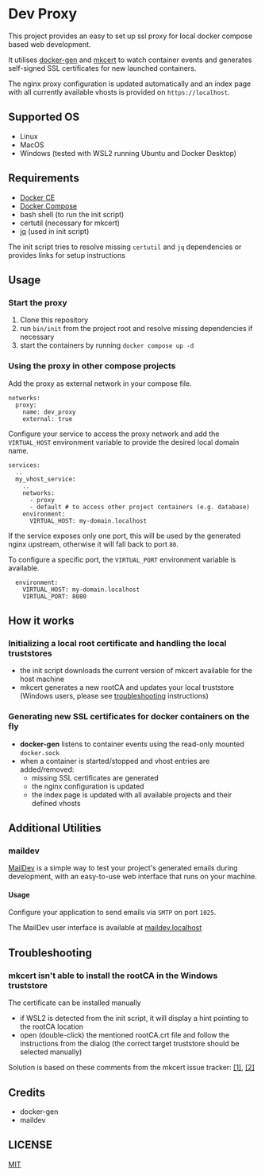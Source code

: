 Dev Proxy
=========

This project provides an easy to set up ssl proxy for local docker compose based web development.

It utilises [docker-gen](https://github.com/nginx-proxy/docker-gen) and [mkcert](https://github.com/FiloSottile/mkcert)
to watch container events and generates self-signed SSL certificates for new launched containers.

The nginx proxy configuration is updated automatically and an index page with all currently available vhosts is provided on `https://localhost`.

Supported OS
------------
- Linux
- MacOS
- Windows (tested with WSL2 running Ubuntu and Docker Desktop)

Requirements
------------
- [Docker CE](https://docs.docker.com/engine/install/)
- [Docker Compose](https://docs.docker.com/compose/)
- bash shell (to run the init script)
- certutil (necessary for mkcert)
- [jq](https://jqlang.github.io/jq/) (used in init script)

The init script tries to resolve missing `certutil` and `jq` dependencies or provides links for setup instructions

Usage
-----

### Start the proxy
1. Clone this repository
2. run `bin/init` from the project root and resolve missing dependencies if necessary
3. start the containers by running `docker compose up -d`

### Using the proxy in other compose projects
Add the proxy as external network in your compose file.
```
networks:
  proxy:
    name: dev_proxy
    external: true
```

Configure your service to access the proxy network and add the `VIRTUAL_HOST` environment variable
to provide the desired local domain name.

```
services:
  ..
  my_vhost_service:
    ..
    networks:
      - proxy
      - default # to access other project containers (e.g. database)
    environment:
      VIRTUAL_HOST: my-domain.localhost
```


If the service exposes only one port, this will be used by the generated nginx upstream,
otherwise it will fall back to port `80`.

To configure a specific port, the `VIRTUAL_PORT` environment variable is available.
```
  environment:
    VIRTUAL_HOST: my-domain.localhost
    VIRTUAL_PORT: 8080
```

How it works
------------
### Initializing a local root certificate and handling the local truststores
- the init script downloads the current version of mkcert available for the host machine
- mkcert generates a new rootCA and updates your local truststore
  (Windows users, please see [troubleshooting](#mkcert-isnt-able-to-install-the-rootca-in-the-windows-truststore) instructions) 

### Generating new SSL certificates for docker containers on the fly
- **docker-gen** listens to container events using the read-only mounted `docker.sock`
- when a container is started/stopped and vhost entries are added/removed:
  - missing SSL certificates are generated
  - the nginx configuration is updated
  - the index page is updated with all available projects and their defined vhosts

Additional Utilities
--------------------
### maildev
[MailDev](https://github.com/maildev/maildev) is a simple way to test your project's generated emails during development,
with an easy-to-use web interface that runs on your machine.

#### Usage
Configure your application to send emails via `SMTP` on port `1025`.

The MailDev user interface is available at [maildev.localhost](https://maildev.localhost)

Troubleshooting
---------------
### mkcert isn't able to install the rootCA in the Windows truststore
The certificate can be installed manually
- if WSL2 is detected from the init script, it will display a hint pointing to the rootCA location
- open (double-click) the mentioned rootCA.crt file and follow the instructions from the dialog
  (the correct target truststore should be selected manually)

Solution is based on these comments from the mkcert issue tracker:  [\[1\]](https://github.com/FiloSottile/mkcert/issues/357#issuecomment-1466762021), [\[2\]](https://github.com/FiloSottile/mkcert/issues/357#issuecomment-1471909333)

Credits
-------
- docker-gen
- maildev

LICENSE
-------
[MIT](LICENSE)
